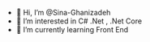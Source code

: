 - 👋 Hi, I’m @Sina-Ghanizadeh
- 👀 I’m interested in C# .Net , .Net Core
- 🌱 I’m currently learning Front End 


<!---
Sina-Ghanizadeh/Sina-Ghanizadeh is a ✨ special ✨ repository because its `README.md` (this file) appears on your GitHub profile.
You can click the Preview link to take a look at your changes.
--->
